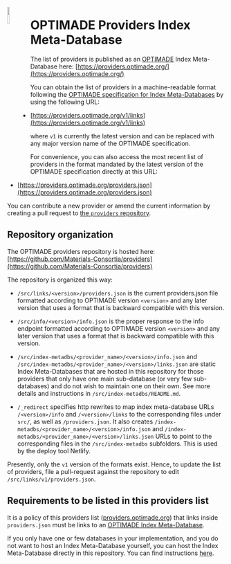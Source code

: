 <a href="https://www.optimade.org/"><img src="https://avatars0.githubusercontent.com/u/23107754" align="left" width="10%" ></a>

# OPTIMADE Providers Index Meta-Database

The list of providers is published as an [OPTIMADE](https://www.optimade.org/) Index Meta-Database here: [https://providers.optimade.org/](https://providers.optimade.org/)

You can obtain the list of providers in a machine-readable format following the [OPTIMADE specification for Index Meta-Databases](https://github.com/Materials-Consortia/OPTIMADE/blob/develop/optimade.rst#32index-meta-database) by using the following URL:

- [https://providers.optimade.org/v1/links](https://providers.optimade.org/v1/links)

where `v1` is currently the latest version and can be replaced with any major version name of the OPTIMADE specification.

For convenience, you can also access the most recent list of providers in the format mandated by the latest version of the OPTIMADE specification directly at this URL:

- [https://providers.optimade.org/providers.json](https://providers.optimade.org/providers.json)

You can contribute a new provider or amend the current information by creating a pull request to [the `providers` repository](https://github.com/Materials-Consortia/providers).


## Repository organization

The OPTIMADE providers repository is hosted here: [https://github.com/Materials-Consortia/providers](https://github.com/Materials-Consortia/providers)

The repository is organized this way:

- `/src/links/<version>/providers.json` is the current providers.json file formatted according to OPTIMADE version `<version>` and any later version that uses a format that is backward compatible with this version.

- `/src/info/<version>/info.json` is the proper response to the info endpoint formatted according to OPTIMADE version `<version>` and any later version that uses a format that is backward compatible with this version.

- `/src/index-metadbs/<provider_name>/<version>/info.json` and `/src/index-metadbs/<provider_name>/<version>/links.json` are static Index Meta-Databases that are hosted in this repository for those providers that only have one main sub-database (or very few sub-databases) and do not wish to maintain one on their own.
  See more details and instructions in `/src/index-metadbs/README.md`.

- `/_redirect` specifies http rewrites to map index meta-database URLs `/<version>/info` and `/<version>/links` to the corresponding files under `src/`, as well as `/providers.json`.
  It also creates `/index-metadbs/<provider_name>/<version>/info.json` and `/index-metadbs/<provider_name>/<version>/links.json` URLs to point to the corresponding files in the `/src/index-metadbs` subfolders.
  This is used by the deploy tool Netlify.

Presently, only the `v1` version of the formats exist.
Hence, to update the list of providers, file a pull-request against the repository to edit `/src/links/v1/providers.json`.

## Requirements to be listed in this providers list

It is a policy of this providers list ([providers.optimade.org](http://providers.optimade.org)) that links inside `providers.json` must be links to an [OPTIMADE Index Meta-Database](https://github.com/Materials-Consortia/OPTIMADE/blob/develop/optimade.rst#32index-meta-database).

If you only have one or few databases in your implementation, and you do not want to host an Index Meta-Database yourself, you can host the Index Meta-Database directly in this repository.
You can find instructions [here](./src/index-metadbs).
